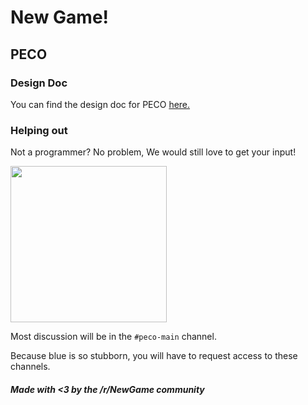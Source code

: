 # New Game!
## PECO

### Design Doc 
You can find the design doc for PECO <a href="https://docs.google.com/document/d/1e8xRC-qYgIWQ6_b9QR8jcXFQeY30VqKpXcBFvRD1Qvs/edit">here.</a>

### Helping out
Not a programmer? No problem, We would still love to get your input!

<a href="https://discord.gg/ZWW5CJw">
  <img width="250" src="https://i.imgur.com/GlEHVES.png"></img>
</a>

Most discussion will be in the `#peco-main` channel.

Because blue is so stubborn, you will have to request access to these channels.

##### Made with <3 by the /r/NewGame community
